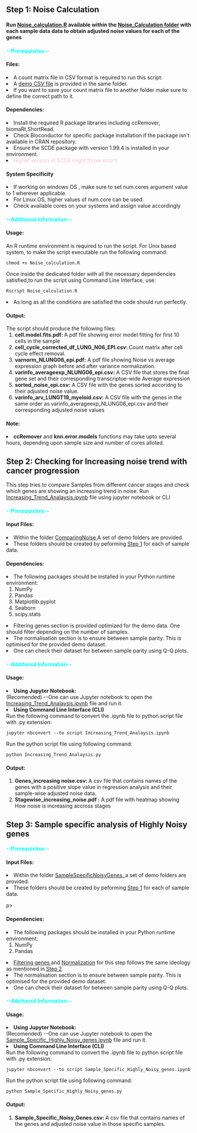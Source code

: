 <div id="Step1">
<h2> Step 1: Noise Calculation</h2>
<div id="final_script">
<h4> Run <a href= "Noise_Calculation\Noise_calculation.R"> Noise_calculation.R</a> available within the <a href="\NoiseCalculation">Noise_Calculation folder</a> with each sample data data to obtain adjusted noise values for each of the genes </h4>
<p>
<h4 style= "color:cyan">--Prerequisites--<h4>
<h4>Files:</h4>
<li>A count matrix file in CSV format is required to run this script.<li>A <a href="NoiseCalculation/LUNG_N06_EPI.csv">demo CSV file</a> is provided in the same folder.<li> If you want to save your count matrix file to another folder make sure to define the correct path to it.
</p>
<p><h4>Dependencies:</h4>
<li>Install the required R package libraries including ccRemover, biomaRt,ShortRead.<li> Check Bioconductor for specific package installation if the package isn't available in CRAN repository.<li> Ensure the SCDE package with version 1.99.4 is installed in your environment. <li><span style= "color: pink">Higher version of SCDE might throw error!!</span>
<h4>System Specificity</h4>
<li>If working on windows OS , make sure to set num.cores argument value to 1 wherever applicable.<li> For Linux OS, higher values of num.core can be used. <li>Check available cores on your systems and assign value accordingly
</p>


<h4 style="color:cyan">--Additional information--</h4>

<p><h4>Usage:</h4>
An R runtime environment is required to run the script.
For Unix based system, to make the script executable run the  following command:

```{bash}
chmod +x Noise_calculation.R
```

Once inside the dedicated folder with all the necessary dependencies satisfied,to run the script using Command Line Interface, use:

```{bash}
Rscript Noise_calculation.R
```

<li>As long as all the conditions are satisfied the code should run perfectly.
</p>

<p><h4>Output:</h4>
The script should produce the following files:
<ol>
<li><span style="font-weight:bold"> cell.model.fits.pdf: </span> A pdf file showing error model fitting for first 10 cells in the sample
<li><span style="font-weight:bold"> cell_cycle_corrected_df_LUNG_N06_EPI.csv: </span> Count matrix after cell cycle effect removal.
<li><span style="font-weight:bold">varnorm_NLUNG06_epi.pdf:</span> A pdf file showing Noise vs average expression graph before and after variance normalization.
<li><span style="font-weight:bold">varinfo_averageexp_NLUNG06_epi.csv:</span> A CSV file that stores the final gene set and their corresponding transcriptoe-wide Average expression 
<li><span style="font-weight:bold">sorted_noise_epi.csv:</span> A CSV file with the genes sorted accoridng to their adjusted noise value.
<li><span style="font-weight:bold">varinfo_arv_LUNGT19_myeloid.csv:</span> A CSV file with the genes in the same order as varinfo_averageexp_NLUNG06_epi.csv and their corresponding adjusted noise values
</ol>
</p>

<h4>Note:</h4>
<li><span style="font-weight:bold">ccRemover</span> and <span style="font-weight:bold">knn.error.models</span> functions may take upto several hours, depending upon sample size and number of cores alloted.
</div>

<div id="Step2">
<h2> Step 2: Checking for Increasing noise trend with cancer progression</h2>

This step tries to compare Samples from different cancer stages and check which genes are showing an increasing trend in noise.
Run <a href="ComparingNoise\Increasing_Trend_Analaysis.ipynb">Increasing_Trend_Analaysis.ipynb</a> file using jupyter notebook or CLI

<p>
<h4 style= "color:cyan">--Prerequisites--</h4>

<h4>Input Files:</h4>

<li> Within the folder <a href= "ComparingNoise"> ComparingNoise </a> A set of demo folders are provided. 
<li>These folders should be created by peforming <a href="#Step1">Step 1</a> for each of sample data.


<p>
<h4>Dependencies:</h4>


<li>The following packages should be installed in your Python runtime environment:
<ol>
<li>NumPy
<li>Pandas
<li>Matplotlib.pyplot
<li>Seaborn
<li>scipy.stats
</ol>

<li id="filter2"> Filtering genes section is provided optimized for the demo data. One should filter depending on the number of samples.
<li id= "normal2">The normalisation section is to ensure between sample parity. This is optimised for the provided demo dataset. 
<li>One can check their dataset for between sample parity using Q-Q plots.
</p>

<p>
<h4 style= "color:cyan">--Additional Information--</h4>

<h4>Usage:</h4>
<li style="font-weight:bold">Using Jupyter Notebook: </li>(Recomended)
--One can use Jupyter notebook to open the <a href="ComparingNoise\Increasing_Trend_Analaysis.ipynb">Increasing_Trend_Analaysis.ipynb</a> file and run it.

<li style="font-weight:bold">Using Command Line Interface (CLI)</li>
Run the following command to convert the .ipynb file to python script file with .py extension:

```{bash}
jupyter nbconvert --to script Increasing_Trend_Analaysis.ipynb
```
Run the python script file using following command:

```{bash}
python Increasing_Trend_Analaysis.py
```

<h4>Output:</h4>
<ol>
<li><span style="font-weight:bold">Genes_increasing noise.csv: </span> A csv file that contains names of the genes with a positive slope value in regression analysis and their sample-wise adjusted noise data.
<li><span style="font-weight:bold">Stagewise_increasing_noise.pdf :</span> A pdf file with heatmap showing How noise is increasing accross stages

</div>

</p>

<h2 id=Step3>Step 3: Sample specific analysis of Highly Noisy genes</h2>

<h4 style= "color:cyan">--Prerequisites--</h4>
<p>
<h4>Input Files:</h4>

<li> Within the folder <a href= "SampleSpecificNoisyGenes"> SampleSpecificNoisyGenes, </a> a set of demo folders are provided. 
<li>These folders should be created by peforming <a href="#Step1">Step 1</a> for each of sample data.

p>
<h4>Dependencies:</h4>


<li>The following packages should be installed in your Python runtime environment:
<ol>
<li>NumPy
<li>Pandas
</ol>

<li> <a href="#filter2">Filtering genes </a>and <a href="#normal2">Normalization</a> for this step follows the same ideology as mentioned in <a href="#Step2">Step 2</a>
<li>The normalisation section is to ensure between sample parity. This is optimised for the provided demo dataset. 
<li>One can check their dataset for between sample parity using Q-Q plots.
</p>


</p>
<h4 style= "color:cyan">--Additional Information--</h4>

<h4>Usage:</h4>
<li style="font-weight:bold">Using Jupyter Notebook: </li>(Recomended)
--One can use Jupyter notebook to open the <a href="SampleSpecificNoisyGenes\Sample_Specific_Highly_Noisy_genes.ipynb">Sample_Specific_Highly_Noisy_genes.ipynb</a> file and run it.

<li style="font-weight:bold">Using Command Line Interface (CLI)</li>
Run the following command to convert the .ipynb file to python script file with .py extension:

```{bash}
jupyter nbconvert --to script Sample_Specific_Highly_Noisy_genes.ipynb
```
Run the python script file using following command:

```{bash}
python Sample_Specific_Highly_Noisy_genes.py
```

<h4>Output:</h4>
<ol>
<li><span style="font-weight:bold">Sample_Specific_Noisy_Genes.csv: </span> A csv file that contains names of the genes and adjusted noise value in those specific samples.
</p>

